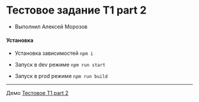 # Тестовое задание T1 part 2

* Выполнил Алексей Морозов

#### Установка

- Установка зависимостей `npm i`

- Запуск в dev режиме `npm run start`

- Запуск в prod режиме `npm run build`

---

Демо [Тестовое T1 part 2](https://t1-test-task-2.vercel.app/)
